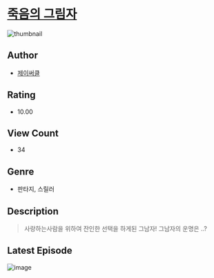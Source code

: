 # [죽음의 그림자](https://comic.naver.com/bestChallenge/list?titleId=810939)
![thumbnail](https://image-comic.pstatic.net/user_contents_data/challenge_comic/2023/05/25/199980/upload_7005408839708534069_480x623.jpeg)

## Author
- [제이써클](https://comic.naver.com/artistTitle?id=199980)

## Rating
- 10.00

## View Count
- 34

## Genre
- 판타지, 스릴러

## Description
> 사랑하는사람을 위하여 잔인한 선택을 하게된 그남자! 그남자의 운명은 ..?


## Latest Episode
![image](https://image-comic.pstatic.net/user_contents_data/challenge_comic/2023/05/25/199980/upload_7017564134043967845.jpeg)
